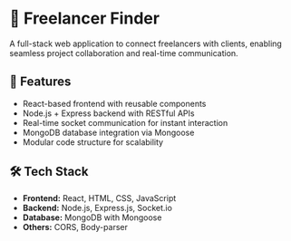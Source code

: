 # 💼 Freelancer Finder
A full-stack web application to connect freelancers with clients, enabling seamless project collaboration and real-time communication.

## 🚀 Features

- React-based frontend with reusable components
- Node.js + Express backend with RESTful APIs
- Real-time socket communication for instant interaction
- MongoDB database integration via Mongoose
- Modular code structure for scalability

## 🛠️ Tech Stack

- **Frontend:** React, HTML, CSS, JavaScript
- **Backend:** Node.js, Express.js, Socket.io
- **Database:** MongoDB with Mongoose
- **Others:** CORS, Body-parser


